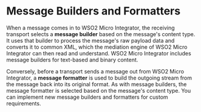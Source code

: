 # Message Builders and Formatters

When a message comes in to WSO2 Micro Integrator, the receiving transport selects a **message builder** based on the message's content type. It uses that builder to process the message's raw payload data and converts it to common XML, which the mediation engine of WSO2 Micro Integrator can then read and understand. WSO2 Micro Integrator includes
message builders for text-based and binary content.

Conversely, before a transport sends a message out from WSO2 Micro Integrator, a **message formatter** is used to build the outgoing stream from the message back into its original format. As with message builders, the message formatter is selected based on the message's content type. You can implement new message builders and formatters for custom requirements.